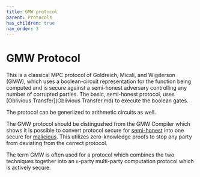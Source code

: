 ```yaml
---
title: GMW protocol
parent: Protocols
has_children: true
nav_order: 3
---
```


# GMW Protocol



This is a classical MPC protocol of Goldreich, Micali, and Wigderson (GMW), which uses a boolean-circuit representation for the function being computed and is secure against a semi-honest adversary controlling any number of corrupted parties. The basic, semi-honest protocol, uses [Oblivious Transfer](Oblivious Transfer.md) to execute the boolean gates. 

The protocol can be generlized to arithmetic circuits as well.

The GMW protocol should be distingushed from the GMW Compiler which shows it is possible to convert protocol secure for [semi-honest](semi_honest_adversary.md) into one secure for [malicious](malicious_adversary.md). This utilizes zero-knowledge proofs to stop any party from deviating from the correct protocol.

The term GMW is often used for a protocol which combines the two techniques together into an `n`-party multi-party computation protocol which is actively secure.
